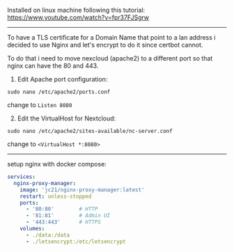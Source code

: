 
Installed on linux machine following this tutorial: https://www.youtube.com/watch?v=fpr37FJSgrw

---

To have a TLS certificate for a Domain Name that point to a lan address i decided to use Nginx and let's encrypt to do it since certbot cannot.

To do that i need to move nexcloud (apache2) to a different port so that nginx can have the 80 and 443.

1) Edit Apache port configuration:
```shell
sudo nano /etc/apache2/ports.conf
```

change to `Listen 8080`

2) Edit the VirtualHost for Nextcloud:
```shell
sudo nano /etc/apache2/sites-available/nc-server.conf
```

change to `<VirtualHost *:8080>`

----

setup nginx with docker compose:

```yaml
services:
  nginx-proxy-manager:
    image: 'jc21/nginx-proxy-manager:latest'
    restart: unless-stopped
    ports:
      - '80:80'        # HTTP
      - '81:81'        # Admin UI
      - '443:443'      # HTTPS
    volumes:
      - ./data:/data
      - ./letsencrypt:/etc/letsencrypt
```


